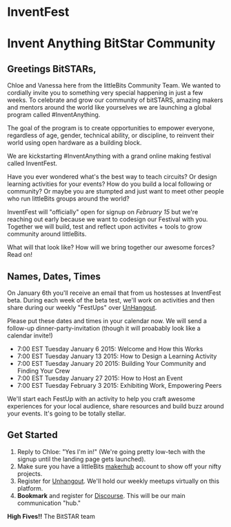 InventFest
==========

# Invent Anything BitStar Community

## Greetings BitSTARs,

Chloe and Vanessa here from the littleBits Community Team. We wanted to cordially invite you to something very special happening in just a few weeks. To celebrate and grow our community of bitSTARS, amazing makers and mentors around the world like yourselves we are launching a global program called #InventAnything. 

The goal of the program is to create opportunities to empower everyone, regardless of age, gender, technical ability, or discipline, to reinvent their world using open hardware as a building block. 

We are kickstarting #InventAnything with a grand online making festival called InventFest.

Have you ever wondered what's the best way to teach circuits? Or design learning activities for your events? How do you build a local following or community? Or maybe you are stumpted and just want to meet other people who run littleBits groups around the world?

InventFest will "officially" open for signup on *February 15* but we're reaching out early because we want to codesign our Festival with you. Together we will build, test and reflect upon activites + tools to grow community around littleBits. 

What will that look like? How will we bring together our awesome forces? Read on!

## Names, Dates, Times

On January 6th you'll receive an email that from us hostesses at InventFest beta. During each week of the beta test, we'll work on activities and then share during our weekly "FestUps" over [UnHangout](https://unhangout.media.mit.edu/h/littleBits). 

Please put these dates and times in your calendar now. We will send a follow-up dinner-party-invitation (though it will proabably look like a calendar invite!)

- 7:00 EST Tuesday January 6 2015: Welcome and How this Works
- 7:00 EST Tuesday January 13 2015: How to Design a Learning Activity
- 7:00 EST Tuesday January 20 2015: Building Your Community and Finding Your Crew
- 7:00 EST Tuesday January 27 2015: How to Host an Event
- 7:00 EST Tuesday February 3 2015: Exhibiting Work, Empowering Peers 

We'll start each FestUp with an activity to help you craft awesome experiences for your local audience, share resources and build buzz around your events. It's going to be totally stellar.  

## Get Started

1. Reply to Chloe: "Yes I'm in!" (We're going pretty low-tech with the signup until the landing page gets launched). 
2. Make sure you have a littleBits [makerhub](http://littlebits.cc/projects) account to show off your nifty projects.
3. Register for [Unhangout](https://unhangout.media.mit.edu/h/littleBits). We'll hold our weekly meetups virtually on this platform. 
4. **Bookmark** and register for [Discourse](http://discuss.littlebits.cc/). This will be our main communication "hub."

**High Fives!!** The BitSTAR team

